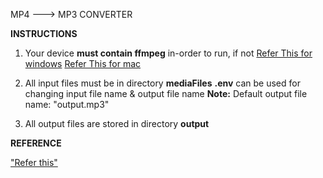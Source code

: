 MP4 ---> MP3 CONVERTER

**INSTRUCTIONS**

1. Your device **must contain ffmpeg** in-order to run, if not
     [Refer This for windows](https://www.geeksforgeeks.org/how-to-install-ffmpeg-on-windows/)
     [Refer This for mac](https://phoenixnap.com/kb/ffmpeg-mac)

2. All input files must be in directory **mediaFiles**
     **.env** can be used for changing input file name & output file name
     **Note:** Default output file name:  "output.mp3"

3. All output files are stored in directory **output**


**REFERENCE**

["Refer this"](https://www.npmjs.com/package/ffmpeg-extract-audio)

